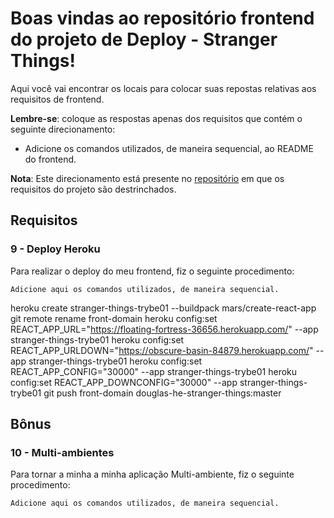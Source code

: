 # Boas vindas ao repositório frontend do projeto de Deploy - Stranger Things!

Aqui você vai encontrar os locais para colocar suas repostas relativas aos requisitos de frontend.

**Lembre-se**: coloque as respostas apenas dos requisitos que contém o seguinte direcionamento:

  - Adicione os comandos utilizados, de maneira sequencial, ao README do frontend.

**Nota**: Este direcionamento está presente no [repositório](https://github.com/tryber/sd-01-project-stranger-things) em que os requisitos do projeto são destrinchados.

## Requisitos

### 9 - Deploy Heroku

Para realizar o deploy do meu frontend, fiz o seguinte procedimento:

`Adicione aqui os comandos utilizados, de maneira sequencial.`

heroku create stranger-things-trybe01 --buildpack mars/create-react-app
git remote rename front-domain
heroku config:set REACT_APP_URL="https://floating-fortress-36656.herokuapp.com/" --app stranger-things-trybe01
heroku config:set REACT_APP_URLDOWN="https://obscure-basin-84879.herokuapp.com/" --app stranger-things-trybe01
heroku config:set REACT_APP_CONFIG="30000" --app stranger-things-trybe01
heroku config:set REACT_APP_DOWNCONFIG="30000" --app stranger-things-trybe01
git push front-domain douglas-he-stranger-things:master


## Bônus

### 10 - Multi-ambientes

Para tornar a minha a minha aplicação Multi-ambiente, fiz o seguinte procedimento:

`Adicione aqui os comandos utilizados, de maneira sequencial.`
